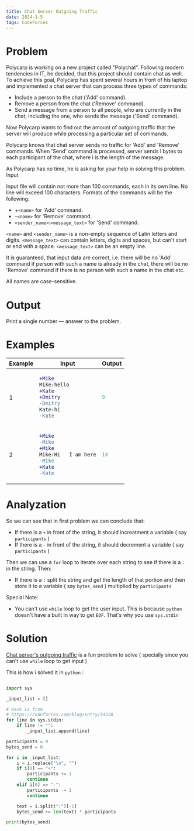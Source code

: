 ```yaml
---
title: Chat Server Outgoing Traffic
date: 2024-1-5
tags: CodeForces
---
```




# Problem
Polycarp is working on a new project called "Polychat". Following modern tendencies in IT, he decided, that this project should contain chat as well. To achieve this goal, Polycarp has spent several hours in front of his laptop and implemented a chat server that can process three types of commands:

*    Include a person to the chat ('Add' command).
*    Remove a person from the chat ('Remove' command).
*    Send a message from a person to all people, who are currently in the chat, including the one, who sends the message ('Send' command). 

Now Polycarp wants to find out the amount of outgoing traffic that the server will produce while processing a particular set of commands.

Polycarp knows that chat server sends no traffic for 'Add' and 'Remove' commands. When 'Send' command is processed, server sends l bytes to each participant of the chat, where l is the length of the message.

As Polycarp has no time, he is asking for your help in solving this problem.
Input

Input file will contain not more than 100 commands, each in its own line. No line will exceed 100 characters. Formats of the commands will be the following:

*    +`<name>` for 'Add' command.
*    -`<name>` for 'Remove' command.
*    `<sender_name>`:`<message_text>` for 'Send' command. 

`<name>` and `<sender_name>` is a non-empty sequence of Latin letters and digits. `<message_text>` can contain letters, digits and spaces, but can't start or end with a space. `<message_text>` can be an empty line.

It is guaranteed, that input data are correct, i.e. there will be no 'Add' command if person with such a name is already in the chat, there will be no 'Remove' command if there is no person with such a name in the chat etc.

All names are case-sensitive.

# Output

Print a single number — answer to the problem.

# Examples

<table>
<thead>
  <tr>
    <th>Example</th>
    <th>Input</th>
    <th>Output</th>
  </tr>
</thead>
<tbody>
<tr>
<td>

1

</td>
<td>
    

```diff
+Mike
Mike:hello
+Kate
+Dmitry
-Dmitry
Kate:hi
-Kate
```
    

</td>
<td>

```python
9
```
    
    
</td>
</tr>
<tr>
<td>

2

</td>
<td>
    

```diff
+Mike
-Mike
+Mike
Mike:Hi   I am here
-Mike
+Kate
-Kate
```
    

</td>
<td>

```python
14
```
    
    
</td>
</tr>
 </tbody>

</table>

# Analyzation

So we can see that in first problem we can conclude that: 
* If there is a `+` in front of the string, it should increatment a variable ( say `participants` )
* If there is a `-` in front of the string, it should decrement a variable ( say `participants` )

Then we can use a `for` loop to iterate over each string to see if there is a `:` in the string. Then:
* If there is a `:` split the string and get the length of that portion and then store it to a variable ( say `bytes_send` ) multiplied by `participants`

Special Note:
* You can't use `while` loop to get the user input. This is because `python` doesn't have a built in way to get `EOF`. That's why you use `sys.stdin`

# Solution

[Chat server's outgoing traffic](https://codeforces.com/problemset/problem/5/A) is a fun problem to solve ( specially since you can't use `while` loop to get input )


This is how i solved it in `python` :

```python

import sys

_input_list = []

# Hack is from
# https://codeforces.com/blog/entry/54228
for line in sys.stdin:
    if line != "":
        _input_list.append(line)

participants = 0
bytes_send = 0

for i in _input_list:
    i = i.replace("\n", "")
    if i[0] == "+":
        participants += 1
        continue
    elif i[0] == "-":
        participants -= 1
        continue

    text = i.split(":")[-1]
    bytes_send += len(text) * participants

print(bytes_send)

```


